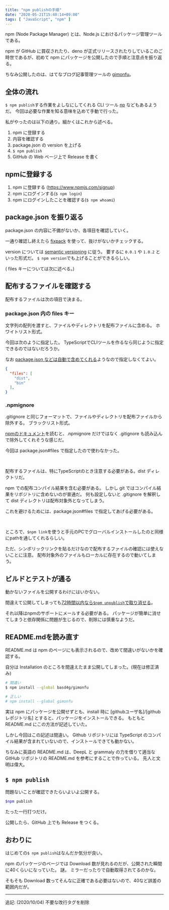 ```yaml
---
title: "npm publishの手順"
date: "2020-05-21T15:40:14+09:00"
tags: [ "JavaScript", "npm" ]
---
```


npm (Node Package Manager) とは、Node.js におけるパッケージ管理ツールである。

npm が GitHub に買収されたり、deno が正式リリースされたりしているこのご時世であるが、初めて npm にパッケージを公開したので手順と注意点を振り返る。

ちなみ公開したのは、はてなブログ記事管理ツールの [gimonfu](https://www.npmjs.com/package/gimonfu)。

## 全体の流れ

`$ npm publish`する作業をよしなにしてくれる CLI ツール [np](https://www.npmjs.com/package/np) などもあるようだ。
今回は必要な作業を知る意味を込めて手動で行った。

私がやったのは以下の通り。細かくはこれから述べる。

1. npm に登録する
1. 内容を確認する
1. package.json の version を上げる
1. `$ npm publish`
1. GitHub の Web ページ上で Release を書く

## npmに登録する

1. npm に登録する (https://www.npmjs.com/signup)
2. npm にログインする(`$ npm login`)
3. npm にログインしたことを確認する(`$ npm whoami`)

## package.json を振り返る

package.json の内容に不備がないか、各項目を確認していく。

一通り確認し終えたら [fixpack](https://www.npmjs.com/package/fixpack) を使って、抜けがないかチェックする。

version については [semantic versioning](https://docs.npmjs.com/about-semantic-versioning) に従う。
要するに `0.0.1` や `1.0.2` といった形式だ。
`$ npm version`でも上げることができるらしい。

( files キーについては次に述べる。)

## 配布するファイルを確認する

配布するファイルは次の項目で決まる。

###  package.json 内の files キー

文字列の配列を渡すと、ファイルやディレクトリを配布ファイルに含める。
ホワイトリスト形式。

今回は次のように指定した。
TypeScriptでCLIツールを作るなら同じように指定できるのではないだろうか。

なお [package.json などは自動で含めてくれる](https://docs.npmjs.com/files/package.json#files)ようなので指定しなくてよい。

```json
{
  "files": [
    "dist",
    "bin"
  ],
}
```

### .npmignore

.gitignore と同じフォーマットで、ファイルやディレクトリを配布ファイルから除外する。
ブラックリスト形式。

[npmのドキュメント](http://npm.github.io/publishing-pkgs-docs/publishing/the-npmignore-file.html)を読むと、.npmignore だけではなく .gitignore も読み込んで除外してくれそうな感じだ。

今回は package.json#files で指定したので使わなかった。

<br/>

配布するファイルは、特にTypeScriptのとき注意する必要がある。dist ディレクトリだ。

npm での配布コンパイル結果を含む必要がある。
しかし git ではコンパイル結果をリポジトリに含めないのが普通だ。
何も設定しないと .gitignore を解釈して dist ディレクトリは配布対象外となってしまう。

これを避けるためには、package.json#files で指定してあげる必要がある。

<br/>

ところで、`$npm link`を使うと手元のPCでグローバルインストールしたのと同様にpathを通してくれるらしい。

ただ、シンボリックリンクを貼るだけなので配布するファイルの確認には使えないことに注意。
配布対象外のファイルもローカルに存在するので動いてしまう。

## ビルドとテストが通る

動かないファイルを公開するわけにはいかない。

間違えて公開してしまっても[72時間以内なら`$npm unpublish`で取り消せる](https://docs.npmjs.com/cli/unpublish)。

それ以降はnpmのサポートにメールする必要がある。
パッケージが簡単に消せてしまうと依存関係に問題が生じるので、削除には慎重なようだ。

## README.mdを読み直す

README.md は npm のページにも表示されるので、改めて間違いがないかを確認する。

自分は Installation のところを間違えたまま公開してしまった。(現在は修正済み)

```sh
# 間違い
$ npm install --global basd4g/gimonfu

# 正しい
# npm install --global gimonfu
```

実は npm にパッケージを公開せずとも、install 時に [githubユーザ名]/[githubレポジトリ名] とすると、パッケージをインストールできる。
もともと README.md にこの方法が記述していた。

しかし今回はこの記述は間違い。
Github リポジトリには TypeScript のコンパイル結果が含まれていないので、インストールできても動かない。

ちなみに英語の README.md は、DeepL と grammaly の力を借りて適当な GitHub リポジトリの README.md を参考にすることで作っている。
先人と文明は偉大。

## `$ npm publish`

問題ないことが確認できたらいよいよ公開する。

```sh
$npm publish
```

たった一行打つだけ。

公開したら、GitHub 上でも Release をつくる。

## おわりに

はじめての`$ npm publish`はなんだか気分が良い。

npm のパッケージのページでは Download 数が見れるのだが、公開された瞬間に40くらいになっていた。
謎。
ミラーだったりで自動取得されてるのかな。

そもそも Download 数ってそんなに正確である必要はないので、40など誤差の範囲内だが。

---

追記: (2020/10/04) 不要な改行タグを削除
